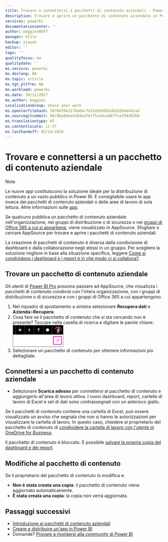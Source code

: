 ```yaml
---
title: Trovare e connettersi a pacchetti di contenuto aziendali - Power BI
description: Trovare e aprire un pacchetto di contenuto aziendale in Power BI
services: powerbi
documentationcenter: ''
author: maggiesMSFT
manager: kfile
backup: ajayan
editor: ''
tags: ''
qualityfocus: no
qualitydate: ''
ms.service: powerbi
ms.devlang: NA
ms.topic: article
ms.tgt_pltfrm: NA
ms.workload: powerbi
ms.date: 10/12/2017
ms.author: maggies
LocalizationGroup: Share your work
ms.openlocfilehash: 56766f6b2170a6bc7d22d1b9581db2d3bde441ad
ms.sourcegitcommit: 88c8ba8dee4384ea7bff5cedcad67fce784d92b0
ms.translationtype: HT
ms.contentlocale: it-IT
ms.lasthandoff: 02/24/2018
---
```

# <a name="find-and-connect-to-an-organizational-content-pack"></a>Trovare e connettersi a un pacchetto di contenuto aziendale
> [!NOTE]
> Le nuove *app* costituiscono la soluzione ideale per la distribuzione di contenuto a un vasto pubblico in Power BI. È consigliabile usare le app invece dei pacchetti di contenuto aziendali o delle aree di lavoro di sola lettura. Altre informazioni sulle [app](service-install-use-apps.md).
> 
> 

Se qualcuno pubblica un pacchetto di contenuto aziendale nell'organizzazione, nei gruppi di distribuzione o di sicurezza o nei [gruppi di Office 365 a cui si appartiene](https://support.office.com/article/Create-a-group-in-Office-365-7124dc4c-1de9-40d4-b096-e8add19209e9), viene visualizzato in AppSource.  Sfogliare o cercare AppSource per trovare e aprire i pacchetti di contenuto aziendali.

La creazione di pacchetti di contenuto è diversa dalla condivisione di dashboard o dalla collaborazione negli stessi in un gruppo. Per scegliere la soluzione migliore in base alla situazione specifica, leggere [Come si condividono i dashboard e i report e in che modo ci si collabora?](service-how-to-collaborate-distribute-dashboards-reports.md).

## <a name="find-an-organizational-content-pack"></a>Trovare un pacchetto di contenuto aziendale
Gli utenti di [Power BI Pro](https://powerbi.microsoft.com/pricing) possono passare ad AppSource, che visualizza i pacchetti di contenuto condivisi con l'intera organizzazione, con i gruppi di distribuzione o di sicurezza e con i gruppi di Office 365 a cui appartengono.  

1. Nel riquadro di spostamento a sinistra selezionare **Recupera dati \> Azienda**\>**Recupera**.
2. Cosa fare se il pacchetto di contenuto che si sta cercando non è presente? Toccare nella casella di ricerca e digitare le parole chiave:  
    ![](media/service-organizational-content-pack-find-and-open/cp_searchbox.png)
3. Selezionare un pacchetto di contenuto per ottenere informazioni più dettagliate.

## <a name="connect-to-an-organizational-content-pack"></a>Connettersi a un pacchetto di contenuto aziendale
* Selezionare **Scarica adesso** per connettersi al pacchetto di contenuto e aggiungerlo all'area di lavoro attiva. I nuovi dashboard, report, cartelle di lavoro di Excel e set di dati sono contrassegnati con un asterisco giallo.

Se il pacchetti di contenuto contiene una cartella di Excel, può essere visualizzato un avviso che segnala che non si hanno le autorizzazioni per visualizzare la cartella di lavoro. In questo caso, chiedere al proprietario del pacchetto di contenuto di [condividere la cartella di lavoro con l'utente in OneDrive for Business](https://support.office.com/en-us/article/Share-documents-or-folders-in-Office-365-1fe37332-0f9a-4719-970e-d2578da4941c). 

Il pacchetto di contenuto è bloccato. È possibile [salvare la propria copia del dashboard e dei report](service-organizational-content-pack-copy-refresh-access.md). 

## <a name="changes-to-the-content-pack"></a>Modifiche al pacchetto di contenuto
Se il proprietario del pacchetto di contenuto lo modifica e: 

* **Non è stata creata una copia**: il pacchetto di contenuto viene aggiornato automaticamente.
* **È stata creata una copia**: la copia non verrà aggiornata. 

## <a name="next-steps"></a>Passaggi successivi
* [Introduzione ai pacchetti di contenuto aziendali](service-organizational-content-pack-introduction.md)  
* [Creare e distribuire un'app in Power BI](service-create-distribute-apps.md)
* Domande? [Provare a rivolgersi alla community di Power BI](http://community.powerbi.com/)

